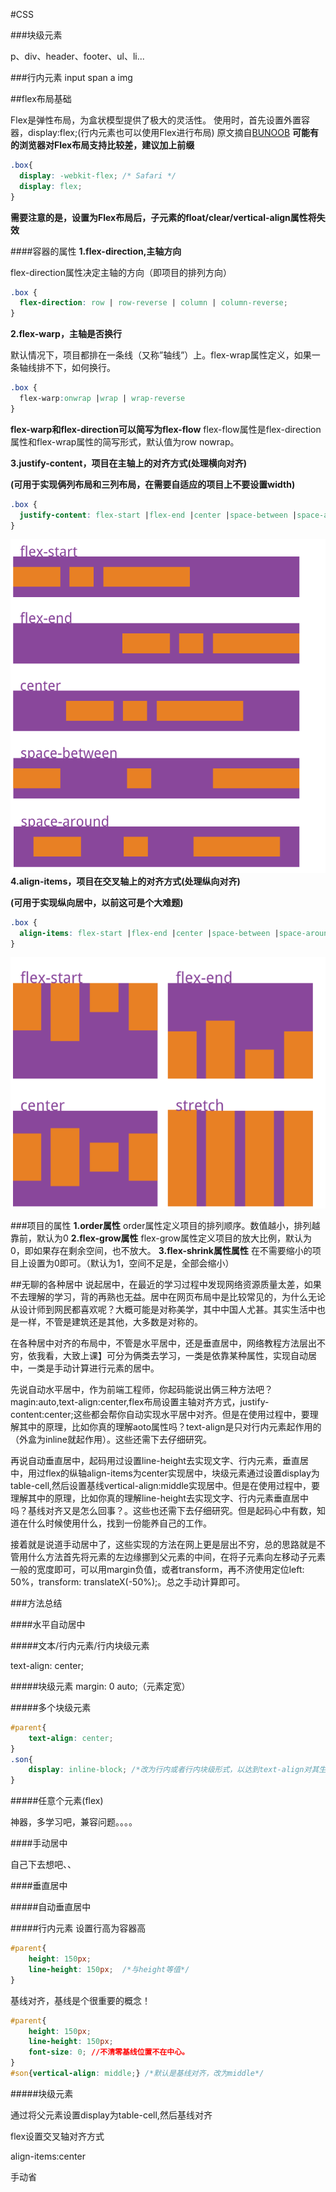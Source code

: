 #CSS



###块级元素

p、div、header、footer、ul、li...

###行内元素
input span a img 











##flex布局基础

Flex是弹性布局，为盒状模型提供了极大的灵活性。
使用时，首先设置外置容器，display:flex;(行内元素也可以使用Flex进行布局)
原文摘自[BUNOOB](http://www.runoob.com/w3cnote/flex-grammar.html) 
__可能有的浏览器对Flex布局支持比较差，建议加上前缀__


```css
.box{
  display: -webkit-flex; /* Safari */
  display: flex;
}
```
__需要注意的是，设置为Flex布局后，子元素的float/clear/vertical-align属性将失效__

####容器的属性
__1.flex-direction,主轴方向__

flex-direction属性决定主轴的方向（即项目的排列方向）

```css
.box {
  flex-direction: row | row-reverse | column | column-reverse;
}
```
__2.flex-warp，主轴是否换行__

默认情况下，项目都排在一条线（又称”轴线”）上。flex-wrap属性定义，如果一条轴线排不下，如何换行。
```css
.box {
  flex-warp:onwrap |wrap | wrap-reverse
}
```
__flex-warp和flex-direction可以简写为flex-flow__
flex-flow属性是flex-direction属性和flex-wrap属性的简写形式，默认值为row nowrap。

__3.justify-content，项目在主轴上的对齐方式(处理横向对齐)__

__(可用于实现俩列布局和三列布局，在需要自适应的项目上不要设置width)__
```css
.box {
  justify-content: flex-start |flex-end |center |space-between |space-around
}
```
![Alt](./images/20190317192556.png)
__4.align-items，项目在交叉轴上的对齐方式(处理纵向对齐)__

__(可用于实现纵向居中，以前这可是个大难题)__
```css
.box {
  align-items: flex-start |flex-end |center |space-between |space-around
}
```
![Alt](./images/20190317192536.png)

###项目的属性
__1.order属性__
order属性定义项目的排列顺序。数值越小，排列越靠前，默认为0
__2.flex-grow属性__
flex-grow属性定义项目的放大比例，默认为0，即如果存在剩余空间，也不放大。
__3.flex-shrink属性属性__
在不需要缩小的项目上设置为0即可。（默认为1，空间不足是，全部会缩小）



##无聊的各种居中
说起居中，在最近的学习过程中发现网络资源质量太差，如果不去理解的学习，背的再熟也无益。居中在网页布局中是比较常见的，为什么无论从设计师到网民都喜欢呢？大概可能是对称美学，其中中国人尤甚。其实生活中也是一样，不管是建筑还是其他，大多数是对称的。

在各种居中对齐的布局中，不管是水平居中，还是垂直居中，网络教程方法层出不穷，依我看，大致上课】可分为俩类去学习，一类是依靠某种属性，实现自动居中，一类是手动计算进行元素的居中。

先说自动水平居中，作为前端工程师，你起码能说出俩三种方法吧？magin:auto,text-align:center,flex布局设置主轴对齐方式，justify-content:center;这些都会帮你自动实现水平居中对齐。但是在使用过程中，要理解其中的原理，比如你真的理解aoto属性吗？text-align是只对行内元素起作用的（外盒为inline就起作用）。这些还需下去仔细研究。

再说自动垂直居中，起码用过设置line-height去实现文字、行内元素，垂直居中，用过flex的纵轴align-items为center实现居中，块级元素通过设置display为table-cell,然后设置基线vertical-align:middle实现居中。但是在使用过程中，要理解其中的原理，比如你真的理解line-height去实现文字、行内元素垂直居中吗？基线对齐又是怎么回事？。这些也还需下去仔细研究。但是起码心中有数，知道在什么时候使用什么，找到一份能养自己的工作。

接着就是说道手动居中了，这些实现的方法在网上更是层出不穷，总的思路就是不管用什么方法首先将元素的左边缘挪到父元素的中间，在将子元素向左移动子元素一般的宽度即可，可以用margin负值，或者transform，再不济使用定位left: 50%，transform: translateX(-50%);。总之手动计算即可。


###方法总结

####水平自动居中

#####文本/行内元素/行内块级元素  

text-align: center;


#####块级元素
margin: 0 auto;（元素定宽）

#####多个块级元素

```css
#parent{
    text-align: center;
}
.son{
    display: inline-block; /*改为行内或者行内块级形式，以达到text-align对其生效*/
}

```

#####任意个元素(flex)

神器，多学习吧，兼容问题。。。。

####手动居中

自己下去想吧、、

####垂直居中

#####自动垂直居中

#####行内元素
设置行高为容器高

```css
#parent{
    height: 150px;
    line-height: 150px;  /*与height等值*/
}


```

基线对齐，基线是个很重要的概念！
```css
#parent{
    height: 150px;
    line-height: 150px;
    font-size: 0; //不清零基线位置不在中心。
}
#son{vertical-align: middle;} /*默认是基线对齐，改为middle*/


```

#####块级元素

通过将父元素设置display为table-cell,然后基线对齐

flex设置交叉轴对齐方式

align-items:center


手动省